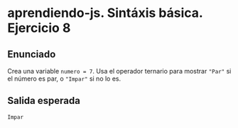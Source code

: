 # aprendiendo-js. Sintáxis básica. Ejercicio 8
## Enunciado
Crea una variable `numero = 7`.
Usa el operador ternario para mostrar `"Par"` si el número es par, o `"Impar"` si no lo es.

## Salida esperada
```shell
Impar
```